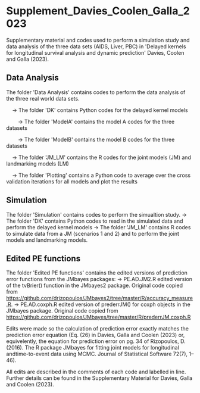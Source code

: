 # Supplement_Davies_Coolen_Galla_2023
Supplementary material and codes used to perform a simulation study and data analysis of the three data sets (AIDS, Liver, PBC) in 'Delayed kernels for longitudinal survival analysis and dynamic prediction' Davies, Coolen and Galla (2023).

## Data Analysis

The folder 'Data Analysis' contains codes to perform the data analysis of the three real world data sets.

&nbsp;&nbsp;&nbsp;&nbsp;-> The folder 'DK' contains Python codes for the delayed kernel models

&nbsp;&nbsp;&nbsp;&nbsp;&nbsp;&nbsp;&nbsp;&nbsp;-> The folder 'ModelA' contains the model A codes for the three datasets

&nbsp;&nbsp;&nbsp;&nbsp;&nbsp;&nbsp;&nbsp;&nbsp;-> The folder 'ModelB' contains the model B codes for the three datasets

&nbsp;&nbsp;&nbsp;&nbsp;-> The folder 'JM_LM' contains the R codes for the joint models (JM) and landmarking models (LM)

&nbsp;&nbsp;&nbsp;&nbsp;-> The folder 'Plotting' contains a Python code to average over the cross validation iterations for all models and plot the results

## Simulation

The folder 'Simulation' contains codes to perform the simualtion study.
  -> The folder 'DK' contains Python codes to read in the simulated data and perform the delayed kernel models
  -> The folder 'JM_LM' contains R codes to simulate data from a JM (scenarios 1 and 2) and to perform the joint models and landmarking models. 
  
## Edited PE functions

The folder 'Edited PE functions' contains the edited versions of prediction error functions from the JMbayes packages:
  -> PE.AD.JM2.R edited version of the tvBrier() function in the JMbayes2 package. Original code copied from https://github.com/drizopoulos/JMbayes2/tree/master/R/accuracy_measure.R.
  -> PE.AD.coxph.R edited version of prederrJM() for coxph objects in the JMbayes package. Original code copied from https://github.com/drizopoulos/JMbayes/tree/master/R/prederrJM.coxph.R

Edits were made so the calculation of prediction error exactly matches the prediction error equation (Eq. (26) in Davies, Galla and Coolen (2023) or, equivelently, the equation for prediction error on pg. 34 of Rizopoulos, D. (2016).  The R package JMbayes for fitting joint models for longitudinal andtime-to-event data using MCMC. Journal of Statistical Software 72(7), 1–46). 

All edits are described in the comments of each code and labelled in line. 
Further details can be found in the Supplementary Material for Davies, Galla and Coolen (2023).
